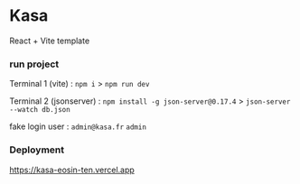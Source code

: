 # Kasa

React + Vite template

### run project
Terminal 1 (vite) : `npm i` > `npm run dev`

Terminal 2 (jsonserver) : `npm install -g json-server@0.17.4` > `json-server --watch db.json`

fake login user : `admin@kasa.fr` `admin`

### Deployment
https://kasa-eosin-ten.vercel.app
